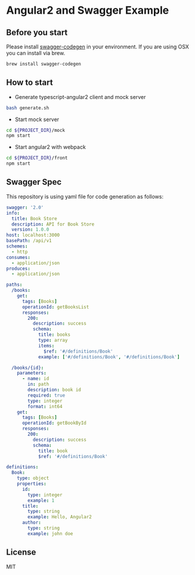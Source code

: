 # Angular2 and Swagger Example

## Before you start
Please install [swagger-codegen](https://github.com/swagger-api/swagger-codegen) in your environment. If you are using OSX you can install via brew.
```bash
brew install swagger-codegen
```

## How to start
- Generate typescript-angular2 client and mock server
```bash
bash generate.sh
```

- Start mock server
```bash
cd ${PROJECT_DIR}/mock
npm start
```

- Start angular2 with webpack
```bash
cd ${PROJECT_DIR}/front
npm start
```

## Swagger Spec
This repository is using yaml file for code generation as follows:

```yaml
swagger: '2.0'
info:
  title: Book Store
  description: API for Book Store
  version: 1.0.0
host: localhost:3000
basePath: /api/v1
schemes:
  - http
consumes:
  - application/json
produces:
  - application/json

paths:
  /books:
    get:
      tags: [Books]
      operationId: getBooksList
      responses:
        200:
          description: success
          schema:
            title: books
            type: array
            items:
              $ref: '#/definitions/Book'
            example: ['#/definitions/Book', '#/definitions/Book']

  /books/{id}:
    parameters:
      - name: id
        in: path
        description: book id
        required: true
        type: integer
        format: int64
    get:
      tags: [Books]
      operationId: getBookById
      responses:
        200:
          description: success
          schema:
            title: book
            $ref: '#/definitions/Book'

definitions:
  Book:
    type: object
    properties:
      id:
        type: integer
        example: 1
      title:
        type: string
        example: Hello, Angular2
      author:
        type: string
        example: john doe
```

## License 
MIT